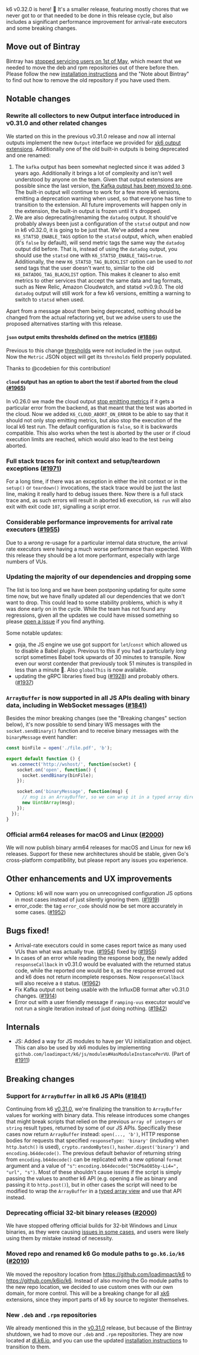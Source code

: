 k6 v0.32.0 is here! :tada: It's a smaller release, featuring mostly chores that we never got to or that needed to be done in this release cycle, but also includes a significant performance improvement for arrival-rate executors and some breaking changes.

## Move out of Bintray

Bintray has [stopped servicing users on 1st of May](https://jfrog.com/blog/into-the-sunset-bintray-jcenter-gocenter-and-chartcenter/), which meant that we needed to move the deb and rpm repositories out of there before then. Please follow the new [installation instructions](https://k6.io/docs/getting-started/installation/) and the "Note about Bintray" to find out how to remove the old repository if you have used them.

## Notable changes

### Rewrite all collectors to new Output interface introduced in v0.31.0 and other related changes

We started on this in the previous v0.31.0 release and now all internal outputs implement the new `Output` interface we provided for [xk6 output extensions](https://github.com/k6io/k6/blob/master/release%20notes/v0.31.0.md#output-cleanup-and-extensions-1874). Additionally one of the old built-in outputs is being deprecated and one renamed:

1. The `kafka` output has been somewhat neglected since it was added 3 years ago. Additionally it brings a lot of complexity and isn't well understood by anyone on the team. Given that output extensions are possible since the last version, [the Kafka output has been moved to one](https://github.com/k6io/xk6-output-kafka). The built-in output will continue to work for a few more k6 versions, emitting a deprecation warning when used, so that everyone has time to transition to the extension. All future improvements will happen only in the extension, the built-in output is frozen until it's dropped.
2. We are also deprecating/renaming the `datadog` output. It should've probably always been just a configuration of the `statsd` output and now in k6 v0.32.0, it is going to be just that. We've added a new `K6_STATSD_ENABLE_TAGS` option to the `statsd` output, which, when enabled (it's `false` by default), will send metric tags the same way the `datadog` output did before. That is, instead of using the `datadog` output, you should use the `statsd` one with `K6_STATSD_ENABLE_TAGS=true`. Additionally, the new `K6_STATSD_TAG_BLOCKLIST` option can be used to *not* send tags that the user doesn't want to, similar to the old `K6_DATADOG_TAG_BLACKLIST` option.
This makes it cleaner to also emit metrics to other services that accept the same data and tag formats, such as New Relic, Amazon Cloudwatch, and statsd >v0.9.0. The old `datadog` output will still work for a few k6 versions, emitting a warning to switch to `statsd` when used.

Apart from a message about them being deprecated, nothing should be changed from the actual refactoring yet, but we advise users to use the proposed alternatives starting with this release.

#### `json` output emits thresholds defined on the metrics ([#1886](https://github.com/k6io/k6/pull/1886))

Previous to this change [thresholds](https://k6.io/docs/using-k6/thresholds/) were not included in the `json` output. Now the `Metric` JSON object will get its `thresholds` field properly populated.

Thanks to @codebien for this contribution!
#### `cloud` output has an option to abort the test if aborted from the cloud ([#1965](https://github.com/k6io/k6/pull/1965))

In v0.26.0 we made the cloud output [stop emitting metrics](https://github.com/k6io/k6/pull/1130) if it gets a particular error from the backend, as that meant that the test was aborted in the cloud. Now we added `K6_CLOUD_ABORT_ON_ERROR` to be able to say that it should not only stop emitting metrics, but also stop the execution of the local k6 test run. The default configuration is `false`, so it is backwards compatible. This also works when the test is aborted by the user or if cloud execution limits are reached, which would also lead to the test being aborted.


### Full stack traces for init context and setup/teardown exceptions ([#1971](https://github.com/k6io/k6/pull/1971))

For a long time, if there was an exception in either the init context or in the `setup()` or `teardown()` invocations, the stack trace would be just the last line, making it really hard to debug issues there. Now there is a full stack trace and, as such errors will result in aborted k6 execution, `k6 run` will also exit with exit code `107`, signalling a script error.


### Considerable performance improvements for arrival rate executors ([#1955](https://github.com/k6io/k6/pull/1955))

Due to a *wrong* re-usage for a particular internal data structure, the arrival rate executors were having a much worse performance than expected. With this release they should be a lot more performant, especially with large numbers of VUs.


### Updating the majority of our dependencies and dropping some

The list is too long and we have been postponing updating for quite some time now, but we have finally updated all our dependencies that we don't want to drop. This could lead to some stability problems, which is why it was done early on in the cycle. While the team has not found any regressions, given all the updates we could have missed something so please [open a issue](https://github.com/k6io/k6/issues) if you find anything.

Some notable updates:
- goja, the JS engine we use got support for `let`/`const` which allowed us to disable a Babel plugin. Previous to this if you had a particularly *long* script sometimes Babel took upwards of 30 minutes to transpile. Now even our worst contender that previously took 51 minutes is transpiled in less than a minute :tada:. Also `globalThis` is now available.
- updating the gRPC libraries fixed bug ([#1928](https://github.com/k6io/k6/issues/1928)) and probably others. ([#1937](https://github.com/k6io/k6/pull/1937))

### `ArrayBuffer` is now supported in all JS APIs dealing with binary data, including in WebSocket messages ([#1841](https://github.com/k6io/k6/pull/1841))

Besides the minor breaking changes (see the "Breaking changes" section below), it's now possible to send binary WS messages with the `socket.sendBinary()` function and to receive binary messages with the `binaryMessage` event handler:

  ```javascript
  const binFile = open('./file.pdf', 'b');

  export default function () {
    ws.connect('http://wshost/', function(socket) {
      socket.on('open', function() {
        socket.sendBinary(binFile);
      });

      socket.on('binaryMessage', function(msg) {
        // msg is an ArrayBuffer, so we can wrap it in a typed array directly.
        new Uint8Array(msg);
      });
    });
  }
  ```

### Official arm64 releases for macOS and Linux ([#2000](https://github.com/k6io/k6/pull/2000))

We will now publish binary arm64 releases for macOS and Linux for new k6 releases. Support for these new architectures should be stable, given Go's cross-platform compatibility, but please report any issues you experience.

## Other enhancements and UX improvements

- Options: k6 will now warn you on unrecognised configuration JS options in most cases instead of just silently ignoring them. ([#1919](https://github.com/k6io/k6/pull/1919))
- error_code: the tag `error_code` should now be set more accurately in some cases. ([#1952](https://github.com/k6io/k6/pull/1951))

## Bugs fixed!

- Arrival-rate executors could in some cases report twice as many used VUs than what was actually true. ([#1954](https://github.com/k6io/k6/issues/1954)) fixed by ([#1955](https://github.com/k6io/k6/pull/1955))
- In cases of an error while reading the response body, the newly added `responseCallback` in v0.31.0 would be evaluated with the returned status code, while the reported one would be `0`, as the response errored out and k6 does not return incomplete responses. Now `responseCallback` will also receive a `0` status. ([#1962](https://github.com/k6io/k6/pull/1962))
- Fix Kafka output not being usable with the InfluxDB format after v0.31.0 changes. ([#1914](https://github.com/k6io/k6/pull/1914))
- Error out with a user friendly message if `ramping-vus` executor would've not run a single iteration instead of just doing nothing. ([#1942](https://github.com/k6io/k6/pull/1942))

## Internals

- JS: Added a way for JS modules to have per VU initialization and object. This can also be used by xk6 modules by implementing `github.com/loadimpact/k6/js/modules#HasModuleInstancePerVU`. (Part of [#1911](https://github.com/k6io/k6/pull/1911))


## Breaking changes

### Support for `ArrayBuffer` in all k6 JS APIs ([#1841](https://github.com/k6io/k6/pull/1841))

Continuing from k6 [v0.31.0](https://github.com/k6io/k6/releases/tag/v0.31.0), we're finalizing the transition to `ArrayBuffer` values for working with binary data. This release introduces some changes that might break scripts that relied on the previous `array of integers` or `string` result types, returned by some of our JS APIs. Specifically these cases now return `ArrayBuffer` instead: `open(..., 'b')`, HTTP response bodies for requests that specified `responseType: 'binary'` (including when `http.batch()` is used), `crypto.randomBytes()`, `hasher.digest('binary')` and `encoding.b64decode()`.
  The previous default behavior of returning string from `encoding.b64decode()` can be replicated with a new optional `format` argument and a value of `"s"`: `encoding.b64decode("5bCP6aO85by-Li4=", "url", "s")`.
  Most of these shouldn't cause issues if the script is simply passing the values to another k6 API (e.g. opening a file as binary and passing it to `http.post()`), but in other cases the script will need to be modified to wrap the `ArrayBuffer` in a [typed array view](https://developer.mozilla.org/en-US/docs/Web/JavaScript/Typed_arrays) and use that API instead.
  

### Deprecating official 32-bit binary releases ([#2000](https://github.com/k6io/k6/pull/2000))

We have stopped offering official builds for 32-bit Windows and Linux binaries, as they were causing [issues in some cases](https://github.com/k6io/k6/issues/1979), and users were likely using them by mistake instead of necessity.

### Moved repo and renamed k6 Go module paths to `go.k6.io/k6` ([#2010](https://github.com/k6io/k6/pull/2010))

We moved the repository location from https://github.com/loadimpact/k6 to https://github.com/k6io/k6. Instead of also moving the Go module paths to the new repo location, we decided to use custom ones with our own domain, for more control. This will be a breaking change for all [xk6](https://github.com/k6io/xk6) extensions, since they import parts of k6 by source to register themselves.

### New `.deb` and `.rpm` repositories

We already mentioned this in the [v0.31.0](https://github.com/k6io/k6/releases/tag/v0.31.0) release, but because of the Bintray shutdown, we had to move our `.deb` and `.rpm` repositories. They are now located at [dl.k6.io](https://dl.k6.io/), and you can use the updated [installation instructions](https://k6.io/docs/getting-started/installation/) to transition to them.
